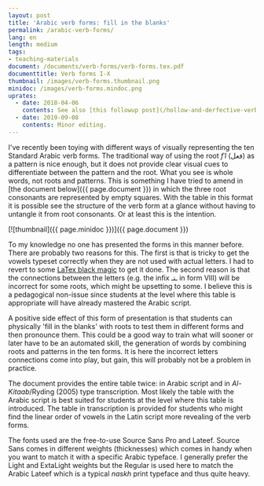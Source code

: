 ```yaml
---
layout: post
title: 'Arabic verb forms: fill in the blanks'
permalink: /arabic-verb-forms/
lang: en
length: medium
tags: 
- teaching-materials
document: /documents/verb-forms/verb-forms.tex.pdf
documenttitle: Verb forms I-X
thumbnail: /images/verb-forms.thumbnail.png
minidoc: /images/verb-forms.mindoc.png
uprates:
  - date: 2018-04-06
    contents: See also [this followup post](/hollow-and-derfective-verbs/) for corresponding tables for hollow and defective verbs.
  - date: 2019-09-08
    contents: Minor editing.
---
```


I've recently been toying with different ways of visually representing the ten Standard Arabic verb forms. The traditional way of using the root *fʿl* (فعل) as a pattern is nice enough, but it does not provide clear visual cues to differentiate between the pattern and the root. What you see is whole words, not roots and patterns. This is something I have tried to amend in [the document below]({{ page.document }}) in which the three root consonants are represented by empty squares. With the table in this format it is possible see the structure of the verb form at a glance without having to untangle it from root consonants. Or at least this is the intention. 


[![thumbnail]({{ page.minidoc }})]({{ page.document }})

To my knowledge no one has presented the forms in this manner before. There are probably two reasons for this. The first is that is tricky to get the vowels typeset correctly when they are not used with actual letters. I had to revert to some [LaTex black magic](/documents/verb-forms/verb-forms.tex) to get it done. The second reason is that the connections between the letters (e.g. the infix ـتـ in form VIII) will be incorrect for some roots, which might be upsetting to some. I believe this is a pedagogical non-issue since students at the level where this table is appropriate will have already mastered the Arabic script. 

A positive side effect of this form of presentation is that students can physically 'fill in the blanks' with roots to test them in different forms and then pronounce them. This could be a good way to train what will sooner or later have to be an automated skill, the generation of words by combining roots and patterns in the ten forms. It is here the incorrect letters connections come into play, but gain, this will probably not be a problem in practice.

The document provides the entire table twice: in Arabic script and in *Al-Kitaab*/Ryding (2005) type transcription. Most likely the table with the Arabic script is best suited for students at the level where this table is introduced. The table in transcription is provided for students who might find the linear order of vowels in the Latin script more revealing of the verb forms. 

The fonts used are the free-to-use Source Sans Pro and Lateef. Source Sans comes in different weights (thicknesses) which comes in handy when you want to match it with a specific Arabic typeface. I generally prefer the Light and ExtaLight weights but the Regular is used here to match the Arabic Lateef which is a typical *naskh* print typeface and thus quite heavy.








